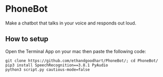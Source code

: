 # PhoneBot

Make a chatbot that talks in your voice and responds out loud.


How to setup
------
Open the Terminal App on your mac then paste the following code:

```
git clone https://github.com/ethandgoodhart/PhoneBot/; cd PhoneBot/
pip3 install SpeechRecognition==3.8.1 PyAudio
python3 script.py cautious-mode=false
```
